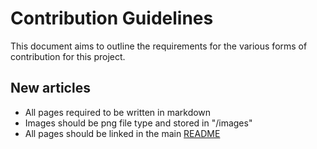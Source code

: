 # Contribution Guidelines
This document aims to outline the requirements for the various forms of contribution for this project.

## New articles
- All pages required to be written in markdown
- Images should be png file type and stored in "/images"
- All pages should be linked in the main [README](README.md)
